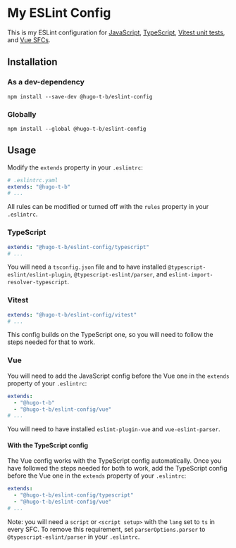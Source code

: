 # My ESLint Config

This is my ESLint configuration for [JavaScript](#usage), [TypeScript](#typescript), [Vitest unit tests](#vitest), and [Vue SFCs](#vue).

## Installation

### As a dev-dependency

```shell
npm install --save-dev @hugo-t-b/eslint-config
```

### Globally

```shell
npm install --global @hugo-t-b/eslint-config
```

## Usage

Modify the `extends` property in your `.eslintrc`:

```yaml
# .eslintrc.yaml
extends: "@hugo-t-b"
# ...
```

All rules can be modified or turned off with the `rules` property in your `.eslintrc`.

### TypeScript

```yaml
extends: "@hugo-t-b/eslint-config/typescript"
# ...
```

You will need a `tsconfig.json` file and to have installed `@typescript-eslint/eslint-plugin`, `@typescript-eslint/parser`, and `eslint-import-resolver-typescript`.

### Vitest

```yaml
extends: "@hugo-t-b/eslint-config/vitest"
# ...
```

This config builds on the TypeScript one, so you will need to follow the steps needed for that to work.

### Vue

You will need to add the JavaScript config before the Vue one in the `extends` property of your `.eslintrc`:

```yaml
extends: 
  - "@hugo-t-b"
  - "@hugo-t-b/eslint-config/vue"
# ...
```

You will need to have installed `eslint-plugin-vue` and `vue-eslint-parser`.

#### With the TypeScript config

The Vue config works with the TypeScript config automatically. Once you have followed the steps needed for both to work, add the TypeScript config before the Vue one in the `extends` property of your `.eslintrc`:

```yaml
extends:
  - "@hugo-t-b/eslint-config/typescript"
  - "@hugo-t-b/eslint-config/vue"
# ...
```

Note: you will need a `script` or `<script setup>` with the `lang` set to `ts` in every SFC. To remove this requirement, set `parserOptions.parser` to `@typescript-eslint/parser` in your `.eslintrc`.
